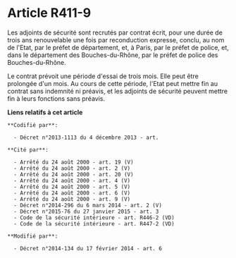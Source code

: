 # Article R411-9

Les adjoints de sécurité sont recrutés par contrat écrit, pour une durée de trois ans renouvelable une fois par reconduction
expresse, conclu, au nom de l'Etat, par le préfet de département, et, à Paris, par le préfet de police, et, dans le
département des Bouches-du-Rhône, par le préfet de police des Bouches-du-Rhône.

Le contrat prévoit une période d'essai de trois mois. Elle peut être prolongée d'un mois. Au cours de cette période, l'Etat
peut mettre fin au contrat sans indemnité ni préavis, et les adjoints de sécurité peuvent mettre fin à leurs fonctions sans
préavis.

**Liens relatifs à cet article**

	**Codifié par**:

	  - Décret n°2013-1113 du 4 décembre 2013 - art.

	**Cité par**:

	  - Arrêté du 24 août 2000 - art. 19 (V)
	  - Arrêté du 24 août 2000 - art. 2 (V)
	  - Arrêté du 24 août 2000 - art. 20 (V)
	  - Arrêté du 24 août 2000 - art. 4 (V)
	  - Arrêté du 24 août 2000 - art. 5 (V)
	  - Arrêté du 24 août 2000 - art. 6 (V)
	  - Arrêté du 24 août 2000 - art. 9 (V)
	  - Décret n°2014-296 du 6 mars 2014 - art. 2 (V)
	  - Décret n°2015-76 du 27 janvier 2015 - art. 3
	  - Code de la sécurité intérieure - art. R446-2 (VD)
	  - Code de la sécurité intérieure - art. R447-2 (VD)

	**Modifié par**:

	  - Décret n°2014-134 du 17 février 2014 - art. 6
